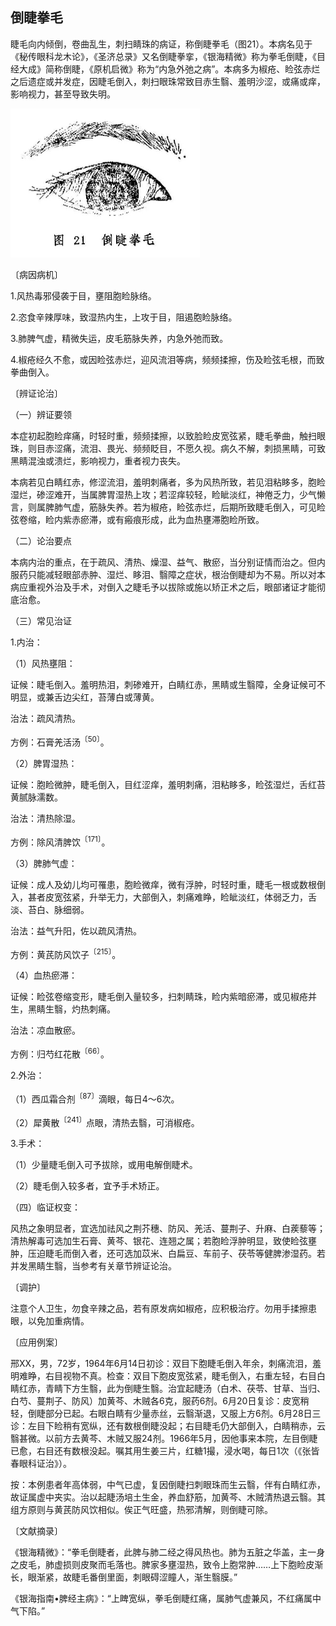 ## 倒睫拳毛

睫毛向内倾倒，卷曲乱生，刺扫睛珠的病证，称倒睫拳毛（图21）。本病名见于《秘传眼科龙木论》，《圣济总录》又名倒睫拳挛，《银海精微》称为拳毛倒睫，《目经大成》简称倒睫，《原机启微》称为“内急外弛之病”。本病多为椒疮、睑弦赤烂之后遗症或并发症，因睫毛倒入，刺扫眼珠常致目赤生翳、羞明沙涩，或痛或痒，影响视力，甚至导致失明。

 <img src="img\21.jpg" style="zoom:50%;" />

〔病因病机〕

1.风热毒邪侵袭于目，壅阻胞睑脉络。

2.恣食辛辣厚味，致湿热内生，上攻于目，阻遏胞睑脉络。

3.肺脾气虚，精微失运，皮毛筋脉失养，内急外弛而致。

4.椒疮经久不愈，或因睑弦赤烂，迎风流泪等病，频频揉擦，伤及睑弦毛根，而致拳曲倒入。

〔辨证论治〕

（一）辨证要领

本症初起胞睑痒痛，时轻时重，频频揉擦，以致脸睑皮宽弦紧，睫毛拳曲，触扫眼珠，则目赤涩痛，流泪、畏光、频频眨目，不愿久视。病久不解，刺损黑睛，可致黑睛混浊或溃烂，影响视力，重者视力丧失。

本病若见白睛红赤，修涩流泪，羞明刺痛者，多为风热所致，若见泪粘眵多，胞睑湿烂，碜涩难开，当属脾胃湿热上攻；若涩痒较轻，睑眦淡红，神倦乏力，少气懒言，则属脾肺气虚，筋脉失养。若为椒疮，睑弦赤烂，后期所致睫毛倒入，可见睑弦卷缩，睑内紫赤瘀滞，或有瘢痕形成，此为血热壅滞胞睑所致。

（二）论治要点

本病内治的重点，在于疏风、清热、燥湿、益气、散瘀，当分别证情而治之。但内服药只能减轻眼部赤肿、湿烂、眵泪、翳障之症状，根治倒睫却为不易。所以对本病应重视外治及手术，对倒入之睫毛予以拔除或施以矫正术之后，眼部诸证才能彻底治愈。

（三）常见治证

1.内治：

（1）风热壅阻：

证候：睫毛倒入。羞明热泪，刺碜难开，白睛红赤，黑睛或生翳障，全身证候可不明显，或兼舌边尖红，苔薄白或薄黄。

治法：疏风清热。

方例：石膏羌活汤<sup>〔50〕</sup>。

（2）脾胃湿热：

证候：胞睑微肿，睫毛倒入，目红涩痒，羞明刺痛，泪粘眵多，睑弦湿烂，舌红苔黄腻脉濡数。

治法：清热除湿。

方例：除风清脾饮<sup>〔171〕</sup>。

（3）脾肺气虚：

证候：成人及幼儿均可罹患，胞睑微痒，微有浮肿，时轻时重，睫毛一根或数根倒入，甚者皮宽弦紧，升举无力，大部倒入，刺痛难睁，睑眦淡红，体弱乏力，舌淡、苔白、脉细弱。

治法：益气升阳，佐以疏风清热。

方例：黄芪防风饮子<sup>〔215〕</sup>。

（4）血热瘀滞：

证候：睑弦卷缩变形，睫毛倒入量较多，扫刺睛珠，睑内紫暗瘀滞，或见椒疮并生，黑睛生翳，灼热刺痛。

治法：凉血散瘀。

方例：归芍红花散<sup>〔66〕</sup>。

2.外治：

（1）西瓜霜合剂<sup>〔87〕</sup>滴眼，每日4〜6次。

（2）犀黄散<sup>〔241〕</sup>点眼，清热去翳，可消椒疮。

3.手术：

（1）少量睫毛倒入可予拔除，或用电解倒睫术。

（2）睫毛倒入较多者，宜予手术矫正。

（四）临证权变：

风热之象明显者，宜选加祛风之荆芥穗、防风、羌活、蔓荆子、升麻、白蒺藜等；清热解毒可选加生石膏、黄芩、银花、连翘之属；若胞睑浮肿明显，致使睑弦壅肿，压迫睫毛而倒入者，还可选加苡米、白扁豆、车前子、茯苓等健脾渗湿药。若并发黑睛生翳，当参考有关章节辨证论治。

〔调护〕

注意个人卫生，勿食辛辣之品，若有原发病如椒疮，应积极治疗。勿用手揉擦患眼，以免加重病情。

〔应用例案〕

邢XX，男，72岁，1964年6月14日初诊：双目下胞睫毛倒入年余，刺痛流泪，羞明难睁，右目视物不真。检查：双目下胞皮宽弦紧，睫毛倒入，右重左轻，右目白睛红赤，青睛下方生翳，此为倒睫生翳。治宜起睫汤（白术、茯苓、甘草、当归、白芍、蔓荆子、防风）加黄芩、木贼各6克，服药6剂。6月20日复诊：皮宽稍轻，倒睫部分已起。右眼白睛有少量赤丝，云翳渐退，又服上方6剂。6月28日三诊：左目下睑稍有宽纵，还有数根倒睫没起；右目睫毛仍大部倒入，白睛稍赤，云翳甚微。以前方去黄芩、木贼又服24剂。1966年5月，因他事来本院，左目倒睫已愈，右目还有数根没起。嘱其用生姜三片，红糖1撮，浸水喝，每日1次（《张皆春眼科证治》）。

按：本例患者年高体弱，中气已虚，复因倒睫扫刺眼珠而生云翳，伴有白睛红赤，故证属虚中夹实。治以起睫汤培土生金，养血舒筋，加黄芩、木贼清热退云翳。其组方原则与黄芪防风饮相似。俟正气旺盛，热邪清解，则倒睫可除。

〔文献摘录〕

《银海精微》：“拳毛倒睫者，此脾与肺二经之得风热也。肺为五脏之华盖，主一身之皮毛，肺虚损则皮聚而毛落也。脾家多壅湿热，致令上胞常肿……上下胞睑皮渐长，眼渐紧，故睫毛番倒里面，刺眼碍涩瞳人，渐生翳膜。”

《银海指南•脾经主病》：“上睥宽纵，拳毛倒睫红痛，属肺气虚兼风，不红痛属中气下陷。”
